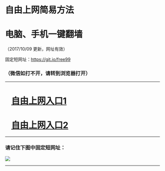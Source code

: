﻿# 自由上网简易方法

# 电脑、手机一键翻墙

（2017/10/09 更新，网址有效）

固定短网址：https://git.io/free99

### （微信如打不开，请转到浏览器打开）


***





# &nbsp;&nbsp; <a href="http://ft24210212.fwq-tz-1001.info/fwqtz01.html?t=100900131991 " target="_blank">自由上网入口1</a>
# &nbsp;&nbsp; <a href="http://ft2367511420.fwq-tz-1002.info/fwqtz02.html?t=100900125306 " target="_blank">自由上网入口2</a>
***

### 请记住下图中固定短网址：

<img src="https://s3-us-west-2.amazonaws.com/fwq-1001/yjfq-20170905okok.png" /> 


***

